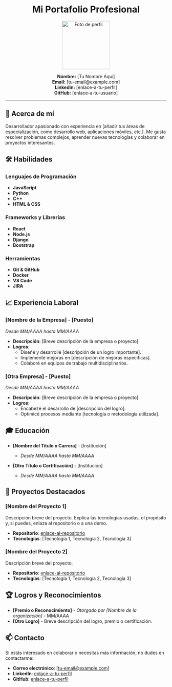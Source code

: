 <h1 align="center">Mi Portafolio Profesional</h1>

<p align="center">
  <img src="https://via.placeholder.com/150" alt="Foto de perfil" width="150" height="150">
</p>

<p align="center">
  <strong>Nombre:</strong> [Tu Nombre Aquí] <br>
  <strong>Email:</strong> [tu-email@example.com] <br>
  <strong>LinkedIn:</strong> [enlace-a-tu-perfil] <br>
  <strong>GitHub:</strong> [enlace-a-tu-usuario] <br>
</p>

---

## 📜 Acerca de mí
Desarrollador apasionado con experiencia en [añadir tus áreas de especialización, como desarrollo web, aplicaciones móviles, etc.]. Me gusta resolver problemas complejos, aprender nuevas tecnologías y colaborar en proyectos interesantes.

## 🛠️ Habilidades

### Lenguajes de Programación
- **JavaScript**
- **Python**
- **C++**
- **HTML & CSS**

### Frameworks y Librerías
- **React**
- **Node.js**
- **Django**
- **Bootstrap**

### Herramientas
- **Git & GitHub**
- **Docker**
- **VS Code**
- **JIRA**

## 📈 Experiencia Laboral

### [Nombre de la Empresa] - [Puesto]
_Desde MM/AAAA hasta MM/AAAA_

- **Descripción**: [Breve descripción de la empresa o proyecto]
- **Logros**:
  - Diseñé y desarrollé [descripción de un logro importante].
  - Implementé mejoras en [descripción de mejoras específicas].
  - Colaboré en equipos de trabajo multidisciplinarios.

### [Otra Empresa] - [Puesto]
_Desde MM/AAAA hasta MM/AAAA_

- **Descripción**: [Breve descripción de la empresa o proyecto]
- **Logros**:
  - Encabezé el desarrollo de [descripción del logro].
  - Optimicé procesos mediante [tecnología o metodología utilizada].

## 🎓 Educación

- **[Nombre del Título o Carrera]** - [Institución]
  - _Desde MM/AAAA hasta MM/AAAA_

- **[Otro Título o Certificación]** - [Institución]
  - _Desde MM/AAAA hasta MM/AAAA_

## 📂 Proyectos Destacados

### [Nombre del Proyecto 1]
Descripción breve del proyecto. Explica las tecnologías usadas, el propósito y, si puedes, enlaza al repositorio o a una demo.

- **Repositorio**: [enlace-al-repositorio](#)
- **Tecnologías**: [Tecnología 1, Tecnología 2, Tecnología 3]

### [Nombre del Proyecto 2]
Descripción breve del proyecto.

- **Repositorio**: [enlace-al-repositorio](#)
- **Tecnologías**: [Tecnología 1, Tecnología 2, Tecnología 3]

## 🏆 Logros y Reconocimientos

- **[Premio o Reconocimiento]** - _Otorgado por [Nombre de la organización]_ - MM/AAAA
- **[Otro Logro]** - Breve descripción del logro, premio o certificación.

## 📫 Contacto

Si estás interesado en colaborar o necesitas más información, no dudes en contactarme:

- **Correo electrónico**: [tu-email@example.com]
- **LinkedIn**: [enlace-a-tu-perfil](#)
- **GitHub**: [enlace-a-tu-perfil](#)
